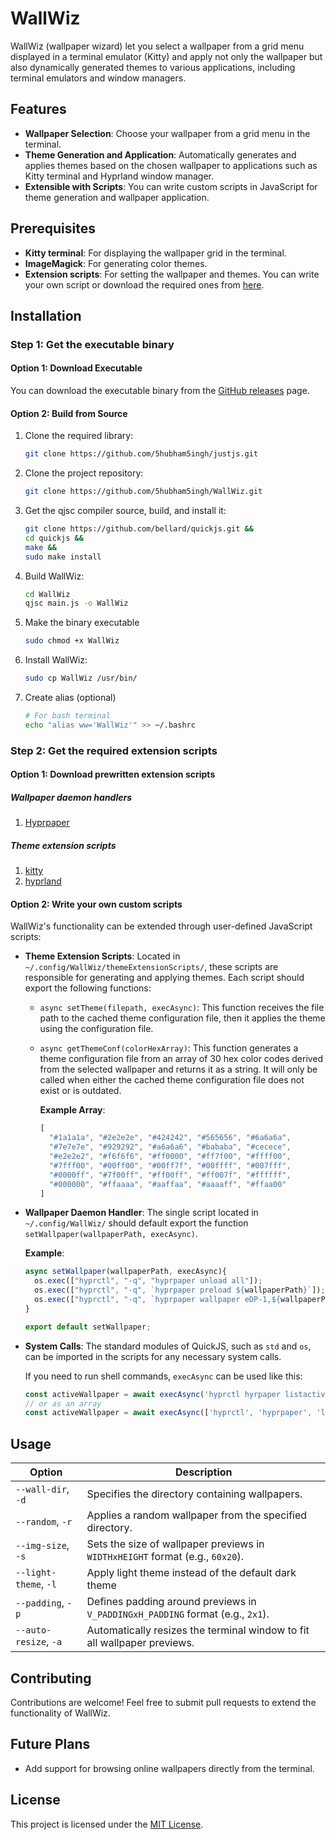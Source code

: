 # WallWiz

WallWiz (wallpaper wizard) let you select a wallpaper from a grid menu displayed in a terminal emulator (Kitty) and apply not only the wallpaper but also dynamically generated themes to various applications, including terminal emulators and window managers.

## Features

- **Wallpaper Selection**: Choose your wallpaper from a grid menu in the terminal.
- **Theme Generation and Application**: Automatically generates and applies themes based on the chosen wallpaper to applications such as Kitty terminal and Hyprland window manager.
- **Extensible with Scripts**: You can write custom scripts in JavaScript for theme generation and wallpaper application.

## Prerequisites

- **Kitty terminal**: For displaying the wallpaper grid in the terminal.
- **ImageMagick**: For generating color themes.
- **Extension scripts**: For setting the wallpaper and themes. You can write your own script or download the required ones from [here](https://github.com/5hubham5ingh/WallWiz/edit/main/README.md#step-2-get-the-required-extension-scripts).

## Installation
### Step 1: Get the executable binary
#### Option 1: Download Executable

You can download the executable binary from the [GitHub releases](https://github.com/5hubham5ingh/WallWiz/releases) page.

#### Option 2: Build from Source

1. Clone the required library:
   ```bash
   git clone https://github.com/5hubham5ingh/justjs.git

3. Clone the project repository:
   ```bash
   git clone https://github.com/5hubham5ingh/WallWiz.git

3. Get the qjsc compiler source, build, and install it:
   ```bash
   git clone https://github.com/bellard/quickjs.git &&
   cd quickjs &&
   make &&
   sudo make install 

5. Build WallWiz:
   ```bash
   cd WallWiz
   qjsc main.js -o WallWiz

6. Make the binary executable
   ```bash
   sudo chmod +x WallWiz

7. Install WallWiz:
   ```bash
   sudo cp WallWiz /usr/bin/

8. Create alias (optional)
   ```bash
   # For bash terminal
   echo "alias ww='WallWiz'" >> ~/.bashrc

### Step 2: Get the required extension scripts

#### Option 1: Download prewritten extension scripts

##### Wallpaper daemon handlers

1. [Hyprpaper](https://github.com/5hubham5ingh/WallWiz/blob/main/wallpaperDaemonHandlerScripts/hyprpaper.js)
   
##### Theme extension scripts
1. [kitty](https://github.com/5hubham5ingh/WallWiz/blob/main/themeExtensionScripts/kitty.js)
2. [hyprland](https://github.com/5hubham5ingh/WallWiz/blob/main/themeExtensionScripts/hyprland.js)

#### Option 2: Write your own custom scripts
WallWiz's functionality can be extended through user-defined JavaScript scripts:

- **Theme Extension Scripts**: Located in `~/.config/WallWiz/themeExtensionScripts/`, these scripts are responsible for generating and applying themes. Each script should export the following functions:
  - `async setTheme(filepath, execAsync)`: This function receives the file path to the cached theme configuration file, then it applies the theme using the configuration file.
  
  - `async getThemeConf(colorHexArray)`: This function generates a theme configuration file from an array of 30 hex color codes derived from the selected wallpaper and returns it as a string. It will only be called when either the cached theme configuration file does not exist or is outdated.
  
    **Example Array**:
    ```javascript
    [
      "#1a1a1a", "#2e2e2e", "#424242", "#565656", "#6a6a6a",
      "#7e7e7e", "#929292", "#a6a6a6", "#bababa", "#cecece",
      "#e2e2e2", "#f6f6f6", "#ff0000", "#ff7f00", "#ffff00",
      "#7fff00", "#00ff00", "#00ff7f", "#00ffff", "#007fff",
      "#0000ff", "#7f00ff", "#ff00ff", "#ff007f", "#ffffff",
      "#000000", "#ffaaaa", "#aaffaa", "#aaaaff", "#ffaa00"
    ]
    ```

- **Wallpaper Daemon Handler**: The single script located in `~/.config/WallWiz/` should default export the function `setWallpaper(wallpaperPath, execAsync)`.

  **Example**:
  ```javascript
  async setWallpaper(wallpaperPath, execAsync){
    os.exec(["hyprctl", "-q", "hyprpaper unload all"]);
    os.exec(["hyprctl", "-q", `hyprpaper preload ${wallpaperPath}`]);
    os.exec(["hyprctl", "-q", `hyprpaper wallpaper eDP-1,${wallpaperPath}`]);
  }

  export default setWallpaper;
  ```

- **System Calls**: The standard modules of QuickJS, such as `std` and `os`, can be imported in the scripts for any necessary system calls.

  If you need to run shell commands, `execAsync` can be used like this:
  ```javascript
  const activeWallpaper = await execAsync('hyprctl hyrpaper listactive');
  // or as an array
  const activeWallpaper = await execAsync(['hyprctl', 'hyprpaper', 'listactive']);
  ```

## Usage

| **Option**         | **Description**                                                                                     |
|--------------------|-----------------------------------------------------------------------------------------------------|
| `--wall-dir`, `-d` | Specifies the directory containing wallpapers.                                                      |
| `--random`, `-r`   | Applies a random wallpaper from the specified directory.                                             |
| `--img-size`, `-s` | Sets the size of wallpaper previews in `WIDTHxHEIGHT` format (e.g., `60x20`).                        |
| `--light-theme`, `-l` | Apply light theme instead of the default dark theme                                            |
| `--padding`, `-p`  | Defines padding around previews in `V_PADDINGxH_PADDING` format (e.g., `2x1`).                       |
| `--auto-resize`, `-a` | Automatically resizes the terminal window to fit all wallpaper previews.                           |


## Contributing

Contributions are welcome! Feel free to submit pull requests to extend the functionality of WallWiz.

## Future Plans

- Add support for browsing online wallpapers directly from the terminal.

## License

This project is licensed under the [MIT License](LICENSE).
      
